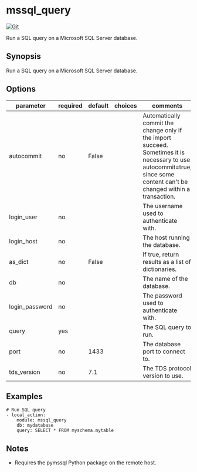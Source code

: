 # mssql_query

[![Git](https://app.soluble.cloud/api/v1/public/badges/172e4c84-81a3-4b0f-9ba2-e8dae0cfb034.svg?orgId=561911742905)](https://app.soluble.cloud/repos/details/github.com/mollypi/ansible-mssql-query?orgId=561911742905)  

Run a SQL query on a Microsoft SQL Server database.

## Synopsis
 Run a SQL query on a Microsoft SQL Server database.

## Options

| parameter      | required | default | choices | comments                                                                                                                                                                |
| -------------- | -------- | ------- | ------- | ----------------------------------------------------------------------------------------------------------------------------------------------------------------------- |
| autocommit     | no       | False   |         | Automatically commit the change only if the import succeed. Sometimes it is necessary to use autocommit=true, since some content can't be changed within a transaction. |
| login_user     | no       |         |         | The username used to authenticate with.                                                                                                                                 |
| login_host     | no       |         |         | The host running the database.                                                                                                                                          |
| as_dict        | no       | False   |         | If true, return results as a list of dictionaries.                                                                                                                      |
| db             | no       |         |         | The name of the database.                                                                                                                                               |
| login_password | no       |         |         | The password used to authenticate with.                                                                                                                                 |
| query          | yes      |         |         | The SQL query to run.                                                                                                                                                   |
| port           | no       | 1433    |         | The database port to connect to.                                                                                                                                        |
| tds_version    | no       | 7.1     |         | The TDS protocol version to use.                                                                                                                                        |

## Examples

```
# Run SQL query
- local_action:
    module: mssql_query
    db: mydatabase
    query: SELECT * FROM myschema.mytable
```

## Notes

* Requires the pymssql Python package on the remote host.
